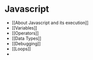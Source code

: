 # Javascript

- [[About Javascript and its execution]]
- [[Variables]]
- [[Operators]]
- [[Data Types]]
- [[Debugging]]
- [[Loops]]
- 